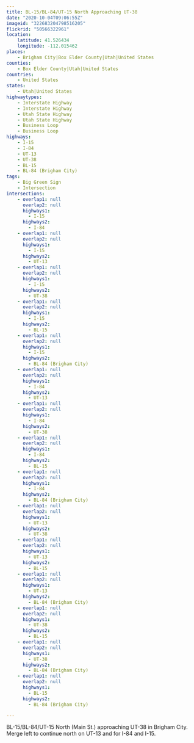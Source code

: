 ```yaml
---
title: BL-15/BL-84/UT-15 North Approaching UT-38
date: "2020-10-04T09:06:55Z"
imageid: "322683204798516205"
flickrid: "50566322961"
location:
    latitude: 41.526434
    longitude: -112.015462
places:
    - Brigham City|Box Elder County|Utah|United States
counties:
    - Box Elder County|Utah|United States
countries:
    - United States
states:
    - Utah|United States
highwaytypes:
    - Interstate Highway
    - Interstate Highway
    - Utah State Highway
    - Utah State Highway
    - Business Loop
    - Business Loop
highways:
    - I-15
    - I-84
    - UT-13
    - UT-38
    - BL-15
    - BL-84 (Brigham City)
tags:
    - Big Green Sign
    - Intersection
intersections:
    - overlap1: null
      overlap2: null
      highways1:
        - I-15
      highways2:
        - I-84
    - overlap1: null
      overlap2: null
      highways1:
        - I-15
      highways2:
        - UT-13
    - overlap1: null
      overlap2: null
      highways1:
        - I-15
      highways2:
        - UT-38
    - overlap1: null
      overlap2: null
      highways1:
        - I-15
      highways2:
        - BL-15
    - overlap1: null
      overlap2: null
      highways1:
        - I-15
      highways2:
        - BL-84 (Brigham City)
    - overlap1: null
      overlap2: null
      highways1:
        - I-84
      highways2:
        - UT-13
    - overlap1: null
      overlap2: null
      highways1:
        - I-84
      highways2:
        - UT-38
    - overlap1: null
      overlap2: null
      highways1:
        - I-84
      highways2:
        - BL-15
    - overlap1: null
      overlap2: null
      highways1:
        - I-84
      highways2:
        - BL-84 (Brigham City)
    - overlap1: null
      overlap2: null
      highways1:
        - UT-13
      highways2:
        - UT-38
    - overlap1: null
      overlap2: null
      highways1:
        - UT-13
      highways2:
        - BL-15
    - overlap1: null
      overlap2: null
      highways1:
        - UT-13
      highways2:
        - BL-84 (Brigham City)
    - overlap1: null
      overlap2: null
      highways1:
        - UT-38
      highways2:
        - BL-15
    - overlap1: null
      overlap2: null
      highways1:
        - UT-38
      highways2:
        - BL-84 (Brigham City)
    - overlap1: null
      overlap2: null
      highways1:
        - BL-15
      highways2:
        - BL-84 (Brigham City)

---
```

BL-15/BL-84/UT-15 North (Main St.) approaching UT-38 in Brigham City.  Merge left to continue north on UT-13 and for I-84 and I-15.